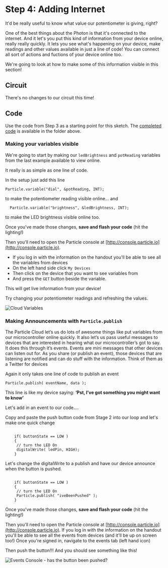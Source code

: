 # Step 4: Adding Internet

It'd be really useful to know what value our potentiometer is giving, right? 

One of the best things about the Photon is that it's connected to the internet. And it let's you put this kind of information from your device online, really really quickly. It lets you see what's happening on your device, make readings and other values available in just a line of code! You can connect all sort of actions and fuctions of your device online too. 

We're going to look at how to make some of this information visible in this section! 

## Circuit

There's no changes to our circuit this time! 

## Code

Use the code from Step 3 as a starting point for this sketch. The [completed code](code-by-end/LED.ino) is available in the folder above.

### Making your variables visible

We're going to start by making our `ledBrightness` and `potReading` variables from the last example available to view online. 

It really is as simple as one line of code. 

In the setup just add this line

```Particle.variable("dial", &potReading, INT);```

to make the potentiometer reading visible online... and 

```  Particle.variable("brightness", &ledBrightness, INT);```

to make the LED brightness visible online too. 

Once you've made those changes,  __save and flash your code__ (hit the lighting!)

Then you'll need to open the Particle console at [http://console.particle.io](http://console.particle.io). 
- If you log in with the information on the handout you'll be able to see all the variables from devices
- On the left hand side click `My Devices`
- Then click on the device that you want to see variables from
- And press the `GET` button beside the variable.

This will get live information from your device!

Try changing your potentiometer readings and refreshing the values. 

![Cloud Variables](variables.png)


### Making Announcements with `Particle.publish`

The Particle Cloud let’s us do lots of awesome things like put variables from our microcontroller online quickly. It also let’s us pass useful messages to devices that are interested in hearing what our microcontroller’s got to say. It does this through it’s events. Events are mini messages that other devices can listen out for. As you share (or publish an event), those devices that are listening are notified and can do stuff with the information. Think of them as a Twitter for devices

Again it only takes one line of code to publish an event

````Particle.publish( eventName, data ); ````

This line is like my device saying: __‘Pst, I’ve got something you might want to know’__

Let's add in an event to our code.... 

Copy and paste the push button code from Stage 2 into our loop and let's make one quick change

````    int buttonState = digitalRead( buttonPin );

    if( buttonState == LOW )
    {
     // turn the LED On
     digitalWrite( ledPin, HIGH);
    }

````

Let's change the digitalWrite to a publish and have our device announce when the button is pushed.

````    int buttonState = digitalRead( buttonPin );

    if( buttonState == LOW )
    {
     // turn the LED On
     Particle.publish( "iveBeenPushed" );
    }

````

Once you've made those changes, __save and flash your code__ (hit the lighting!)

Then you'll need to open the Particle console at [http://console.particle.io](http://console.particle.io). If you log in with the information on the handout you'll be able to see all the events from devices (and it'll be up on screen too!) Once you're signed in, navigate to the events tab (left hand icon) 

Then push the button!!! And you should see something like this!

![Events Console - has the button been pushed?](console.png)




